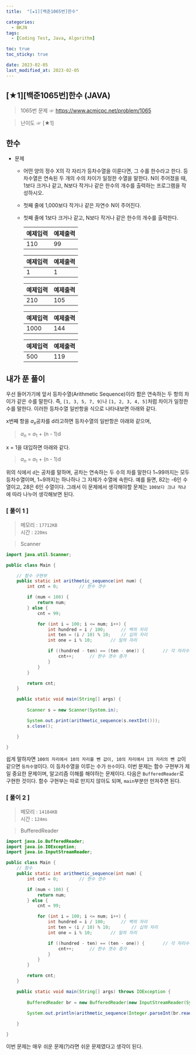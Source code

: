 ```yaml
---
title:  "[★1][백준1065번]한수" 

categories:
  - BKJN
tags:
  - [Coding Test, Java, Algorithm]

toc: true
toc_sticky: true

date: 2023-02-05
last_modified_at: 2023-02-05
---
```

[★1][백준1065번]한수 (JAVA)
----
> 1065번 문제 ☞ <https://www.acmicpc.net/problem/1065>

> 난이도 ☞ [★1]
  
## 한수
  
- 문제
  - 어떤 양의 정수 X의 각 자리가 등차수열을 이룬다면, 그 수를 한수라고 한다. 등차수열은 연속된 두 개의 수의 차이가 일정한 수열을 말한다. N이 주어졌을 때, 1보다 크거나 같고, N보다 작거나 같은 한수의 개수를 출력하는 프로그램을 작성하시오. 
  - 첫째 줄에 1,000보다 작거나 같은 자연수 N이 주어진다.
  - 첫째 줄에 1보다 크거나 같고, N보다 작거나 같은 한수의 개수를 출력한다.

	|예제입력|예제출력|
	|:--|:--|
	|110|99|

	|예제입력|예제출력|
	|:--|:--|
	|1|1|

	|예제입력|예제출력|
	|:--|:--|
	|210|105|

	|예제입력|예제출력|
	|:--|:--|
	|1000|144|

	|예제입력|예제출력|
	|:--|:--|
	|500|119|

## 내가 푼 풀이
우선 들어가기에 앞서 등차수열(Arithmetic Sequence)이라 함은 연속하는 두 항의 차이가 같은 수를 말한다. 즉, `[1, 3, 5, 7, 9]`나 `[1, 2, 3, 4, 5]`처럼 차이가 일정한 수를 말한다. 이러한 등차수열 일반항을 식으로 나타내보면 아래와 같다.

x번째 항을 $a_x$공차를 d라고하면 등차수열의 일반항은 아래와 같으며,  
> $a_n$ = $a_1$ + (n - 1)d  

x = 1을 대입하면 아래와 같다.  
> $a_n$ = $a_1$ + (n - 1)d

위의 식에서 `d`는 공차를 말하며, 공차는 연속하는 두 수의 차를 말한다 1~99까지는 모두 등차수열이며, 1~9까지는 하나하나 그 자체가 수열에 속한다. 예를 들면, 82는 -6인 수열이고, 28은 6인 수열이다. 그래서 이 문제에서 생각해야할 문제는 `100보다 크냐 작냐`에 따라 나누어 생각해보면 된다.

### [ 풀이 1 ]

>메모리 : `17712KB`  
>시간 : `220ms`  

>Scanner

```java
import java.util.Scanner;

public class Main {

	// 함수 구현부
	public static int arithmetic_sequence(int num) {
		int cnt = 0;        // 한수 갯수

		if (num < 100) {
			return num;
		} else {
			cnt = 99;

			for (int i = 100; i <= num; i++) {
				int hundred = i / 100;      // 백의 자리
				int ten = (i / 10) % 10;    // 십의 자리
				int one = i % 10;       // 일의 자리

				if ((hundred - ten) == (ten - one)) {       // 각 자리수가 수열을 이루면
					cnt++;      // 한수 갯수 증가
				}
			}
		}

		return cnt;
	}

	public static void main(String[] args) {
		
		Scanner s = new Scanner(System.in);

		System.out.print(arithmetic_sequence(s.nextInt()));
		s.close();

	}

}
```
쉽게 말하자면 `100의 자리에서 10의 자리를 뺀 값이, 10의 자리에서 1의 자리의 뺀 값`이 같으면 `등차수열`이다. 이 등차수열을 이루는 수가 `한수`이다.
이번 문제는 함수 구현부가 제일 중요한 문제이며, 알고리즘 이해를 해야하는 문제이다. 다음은 `BufferedReader`로 구현한 것이다. 함수 구현부는 따로 만지지 않아도 되며, `main`부분만 만져주면 된다.

### [ 풀이 2 ]

>메모리 : `14184KB`  
>시간 : `124ms`  

>BufferedReader

```java
import java.io.BufferedReader;
import java.io.IOException;
import java.io.InputStreamReader;

public class Main {
	// 함수
	public static int arithmetic_sequence(int num) {
		int cnt = 0; 		// 한수 갯수

		if (num < 100) {
			return num;
		} else {
			cnt = 99;

			for (int i = 100; i <= num; i++) {
				int hundred = i / 100; 		// 백의 자리
				int ten = (i / 10) % 10; 		// 십의 자리
				int one = i % 10; 		// 일의 자리

				if ((hundred - ten) == (ten - one)) { 		// 각 자리수가 수열을 이루면
					cnt++; 		// 한수 갯수 증가
				}
			}
		}

		return cnt;
	}

	public static void main(String[] args) throws IOException {
		
		BufferedReader br = new BufferedReader(new InputStreamReader(System.in));
		
		System.out.println(arithmetic_sequence(Integer.parseInt(br.readLine())));

	}

}
```
이번 문제는 매우 쉬운 문제(?)라면 쉬운 문제였다고 생각이 된다.